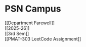 # PSN Campus

[[Department Farewell]]  
[[2025-26]]  
[[3rd Sem]]  
[[PMAT-303 LeetCode Assignment]]
